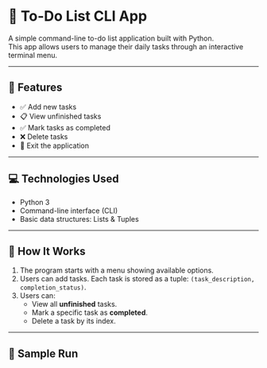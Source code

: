# 📝 To-Do List CLI App

A simple command-line to-do list application built with Python.  
This app allows users to manage their daily tasks through an interactive terminal menu.

---

## 🚀 Features

- ✅ Add new tasks
- 📋 View unfinished tasks
- ✅ Mark tasks as completed
- ❌ Delete tasks
- 🛑 Exit the application

---

## 💻 Technologies Used

- Python 3
- Command-line interface (CLI)
- Basic data structures: Lists & Tuples

---

## 📂 How It Works

1. The program starts with a menu showing available options.
2. Users can add tasks. Each task is stored as a tuple: `(task_description, completion_status)`.
3. Users can:
   - View all **unfinished** tasks.
   - Mark a specific task as **completed**.
   - Delete a task by its index.

---

## 🧪 Sample Run

